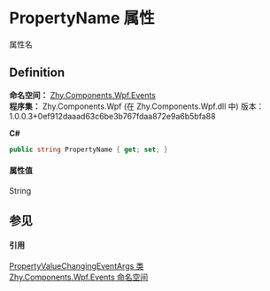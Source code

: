 # PropertyName 属性


属性名



## Definition
**命名空间：** <a href="N_Zhy_Components_Wpf_Events.md">Zhy.Components.Wpf.Events</a>  
**程序集：** Zhy.Components.Wpf (在 Zhy.Components.Wpf.dll 中) 版本：1.0.0.3+0ef912daaad63c6be3b767fdaa872e9a6b5bfa88

**C#**
``` C#
public string PropertyName { get; set; }
```



#### 属性值
String

## 参见


#### 引用
<a href="T_Zhy_Components_Wpf_Events_PropertyValueChangingEventArgs.md">PropertyValueChangingEventArgs 类</a>  
<a href="N_Zhy_Components_Wpf_Events.md">Zhy.Components.Wpf.Events 命名空间</a>  
